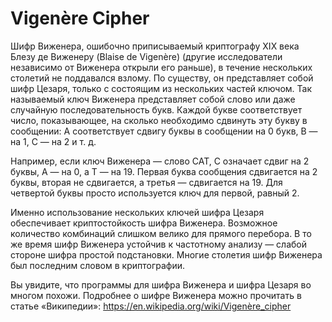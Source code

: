 # Vigenère Cipher
Шифр Виженера, ошибочно приписываемый криптографу XIX века Блезу де Виженеру (Blaise de Vigenère) (другие исследователи независимо от Виженера открыли его раньше), в течение нескольких столетий не поддавался взлому. По существу, он представляет собой шифр Цезаря, только с состоящим из нескольких частей ключом. Так называемый ключ Виженера представляет собой слово или даже случайную последовательность букв. Каждой букве соответствует число, показывающее, на сколько необходимо сдвинуть эту букву в сообщении: A соответствует сдвигу буквы в сообщении на 0 букв, B — на 1, C — на 2 и т. д.

Например, если ключ Виженера — слово CAT, C означает сдвиг на 2 буквы, A — на 0, а T — на 19. Первая буква сообщения сдвигается на 2 буквы, вторая не сдвигается, а третья — сдвигается на 19. Для четвертой буквы просто используется ключ для первой, равный 2.

Именно использование нескольких ключей шифра Цезаря обеспечивает криптостойкость шифра Виженера. Возможное количество комбинаций слишком велико для прямого перебора. В то же время шифр Виженера устойчив к частотному анализу — слабой стороне шифра простой подстановки. Многие столетия шифр Виженера был последним словом в криптографии.

Вы увидите, что программы для шифра Виженера и шифра Цезаря во многом похожи. Подробнее о шифре Виженера можно прочитать в статье «Википедии»: https://en.wikipedia.org/wiki/Vigenère_cipher
